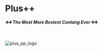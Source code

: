 # Plus++
**_➕➕ The Most More Bestest Conlang Ever_ ➕➕**
<br>
<br>
<br>
<br>
![plus_pp_logo](https://github.com/wafelvloot/plus-pp/assets/109670690/4311c6af-b54b-40d6-a6bf-60745de215d3)
